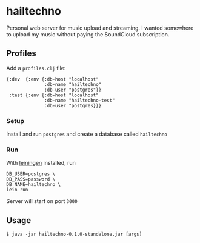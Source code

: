 # hailtechno

Personal web server for music upload and streaming. I wanted somewhere to upload my music without paying the 
SoundCloud subscription.

## Profiles

Add a `profiles.clj` file:

```
{:dev  {:env {:db-host "localhost"
              :db-name "hailtechno"
              :db-user "postgres"}}
 :test {:env {:db-host "localhost"
              :db-name "hailtechno-test"
              :db-user "postgres}}}
```

### Setup

Install and run `postgres` and create a database called `hailtechno`

### Run

With [leiningen](https://leiningen.org/) installed, run
```
DB_USER=postgres \ 
DB_PASS=password \
DB_NAME=hailtechno \
lein run
```

Server will start on port `3000`

## Usage

    $ java -jar hailtechno-0.1.0-standalone.jar [args]